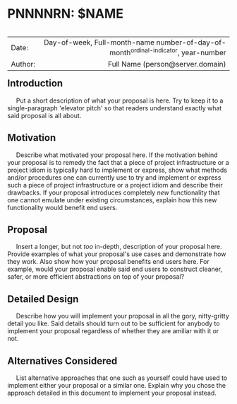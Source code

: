 # PNNNNRN:  $NAME

<table style="float:left">
  <tr>
    <td style="text-align:left">Date:  </td>
    <td style="text-align:right">Day-of-week, Full-month-name number-of-day-of-month<sup>ordinal-indicator</sup>, year-number</td>
  </tr>
  <tr>
    <td style="text-align:left">Author:  </td>
    <td style="text-align:right">Full Name (person@server.domain)</td>
</table>

## Introduction

&nbsp;&nbsp;&nbsp;&nbsp;&nbsp;Put a short description of what your proposal is here.  Try to keep it to a single-paragraph 'elevator pitch' so that readers understand exactly what said proposal is all about.  

## Motivation

&nbsp;&nbsp;&nbsp;&nbsp;&nbsp;Describe what motivated your proposal here.  If the motivation behind your proposal is to remedy the fact that a piece of project infrastructure or a project idiom is typically hard to implement or express, show what methods and/or procedures one can currently use to try and implement or express such a piece of project infrastructure or a project idiom and describe their drawbacks.  If your proposal introduces completely _new_ functionality that one cannot emulate under existing circumstances, explain how this new functionality would benefit end users.  

## Proposal

&nbsp;&nbsp;&nbsp;&nbsp;&nbsp;Insert a longer, but not _too_ in-depth, description of your proposal here.  Provide examples of what your proposal's use cases and demonstrate how they work.  Also show how your proposal benefits end users here.  For example, would your proposal enable said end users to construct cleaner, safer, or more efficient abstractions on top of your proposal?  

## Detailed Design

&nbsp;&nbsp;&nbsp;&nbsp;&nbsp;Describe how you will implement your proposal in all the gory, nitty-gritty detail you like.  Said details should turn out to be sufficient for anybody to implement your proposal regardless of whether they are amiliar with it or not.  

## Alternatives Considered

&nbsp;&nbsp;&nbsp;&nbsp;&nbsp;List alternative approaches that one such as yourself could have used to implement either your proposal or a similar one.  Explain why you chose the approach detailed in this document to implement your proposal instead.  